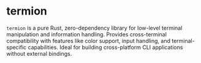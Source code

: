 # termion

`termion` is a pure Rust, zero-dependency library for low-level terminal manipulation and information handling. Provides cross-terminal compatibility with features like color support, input handling, and terminal-specific capabilities. Ideal for building cross-platform CLI applications without external bindings.